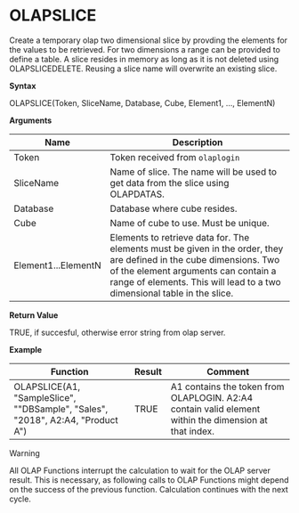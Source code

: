 # OLAPSLICE

Create a temporary olap two dimensional slice by provding the elements
for the values to be retrieved. For two dimensions a range can be
provided to define a table. A slice resides in memory as long as it is
not deleted using OLAPSLICEDELETE. Reusing a slice name will overwrite
an existing slice.

**Syntax**

OLAPSLICE(Token, SliceName, Database, Cube, Element1, ..., ElementN)

**Arguments**

| Name                | Description                                                                                                                                                                                                                            |
|---------------------|----------------------------------------------------------------------------------------------------------------------------------------------------------------------------------------------------------------------------------------|
| Token               | Token received from `olaplogin`                                                                                                                                                                                                        |
| SliceName           | Name of slice. The name will be used to get data from the slice using OLAPDATAS.                                                                                                                                                       |
| Database            | Database where cube resides.                                                                                                                                                                                                           |
| Cube                | Name of cube to use. Must be unique.                                                                                                                                                                                                   |
| Element1...ElementN | Elements to retrieve data for. The elements must be given in the order, they are defined in the cube dimensions. Two of the element arguments can contain a range of elements. This will lead to a two dimensional table in the slice. |

**Return Value**

TRUE, if succesful, otherwise error string from olap server.

**Example**

| Function                                                                       | Result | Comment                                                                                               |
|--------------------------------------------------------------------------------|--------|-------------------------------------------------------------------------------------------------------|
| OLAPSLICE(A1, "SampleSlice", ""DBSample", "Sales", "2018", A2:A4, "Product A") | TRUE   | A1 contains the token from OLAPLOGIN. A2:A4 contain valid element within the dimension at that index. |

<div class="warning">

<div class="title">

Warning

</div>

All OLAP Functions interrupt the calculation to wait for the OLAP server
result. This is necessary, as following calls to OLAP Functions might
depend on the success of the previous function. Calculation continues
with the next cycle.

</div>
